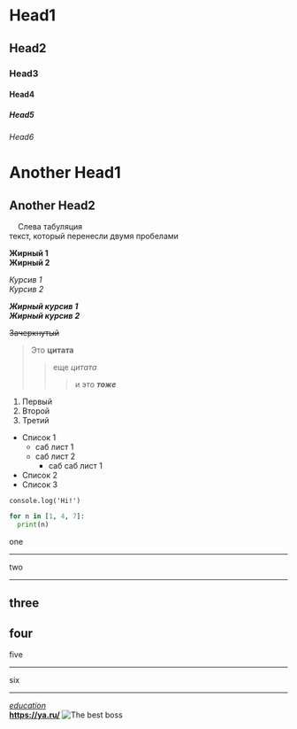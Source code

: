 # Head1
## Head2
### Head3
#### Head4
##### Head5
###### Head6

Another Head1
=============
Another Head2
-------------

&nbsp;&nbsp;&nbsp;&nbsp;Слева табуляция  
текст, который перенесли двумя пробелами

**Жирный 1**  
__Жирный 2__

*Курсив 1*  
_Курсив 2_

***Жирный курсив 1***  
___Жирный курсив 2___

~~Зачеркнутый~~

> Это **цитата**
>> еще *цитата*
>>> и это ***тоже***

1. Первый
2. Второй
3. Третий

- Список 1
  - саб лист 1
  - саб лист 2
    - саб саб лист 1
- Список 2
- Список 3

`console.log('Hi!')`

```python
for n in [1, 4, 7]:
  print(n)
```

one
*****
two
*****

three
-----
four
-----

five
_____
six
_____

[*education*](https://stepik.org/ "курс по markdown")  
**<https://ya.ru/>**
![The best boss](https://ru.wikipedia.org/wiki/%D0%9C%D0%B0%D0%B9%D0%BA%D0%BB_%D0%A1%D0%BA%D0%BE%D1%82%D1%82_(%D0%BF%D0%B5%D1%80%D1%81%D0%BE%D0%BD%D0%B0%D0%B6)#/media/%D0%A4%D0%B0%D0%B9%D0%BB:MichaelScott.png)

